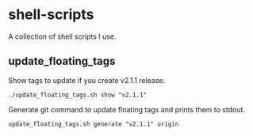 # shell-scripts
A collection of shell scripts I use.

## update_floating_tags

Show tags to update if you create v2.1.1 release.
```
./update_floating_tags.sh show "v2.1.1" 
```

Generate git command to update floating tags and prints them to stdout.
```
update_floating_tags.sh generate "v2.1.1" origin
```
